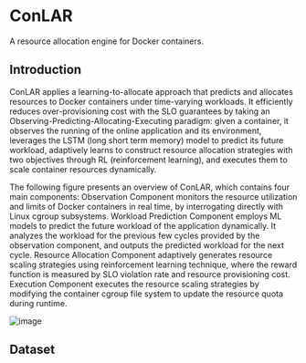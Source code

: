 # ConLAR
A resource allocation engine for Docker containers.

## Introduction
ConLAR applies a learning-to-allocate approach that predicts and allocates resources to Docker containers under time-varying workloads. It efficiently reduces over-provisioning cost with the SLO guarantees by taking an Observing-Predicting-Allocating-Executing paradigm: given a container, it observes the running of the online application and its environment, leverages the LSTM (long short term memory) model to predict its future workload, adaptively learns to construct resource allocation strategies with two objectives through RL (reinforcement learning), and executes them to scale container resources dynamically.

The following figure presents an overview of ConLAR, which contains four main components:
Observation Component monitors the resource utilization and limits of Docker containers in real time, by interrogating directly with Linux cgroup subsystems.
Workload Prediction Component employs ML models to predict the future workload of the application dynamically. It analyzes the workload for the previous few cycles provided by the observation component, and outputs the predicted workload for the next cycle. 
Resource Allocation Component adaptively generates resource scaling strategies using reinforcement learning technique, where the reward function is measured by SLO violation rate and resource provisioning cost. 
Execution Component executes the resource scaling strategies by modifying the container cgroup file system to update the resource quota during runtime.


![image](https://user-images.githubusercontent.com/45347405/130312984-113908f3-f946-434f-91c9-0faa04d6f669.png)

## Dataset
